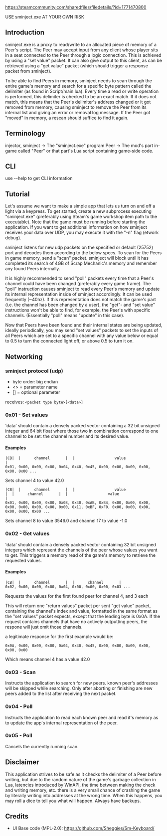 https://steamcommunity.com/sharedfiles/filedetails/?id=1771470800

USE sminject.exe AT YOUR OWN RISK

## Introduction

sminject.exe is a proxy to read/write to an allocated piece of memory of a Peer's script.
The Peer may accept input from any client whose player sits in a seat connected to the Peer through a logic connection.
This is achieved by using a "set value" packet.
It can also give output to this client, as can be retrieved using a "get value" packet (which should trigger a response
packet from sminject).

To be able to find Peers in memory, sminject needs to scan through the entire game's memory and search for a specific
byte pattern called the delimiter (as found in Script/main.lua). Every time a read or write operation is performed,
this delimiter is checked to be an exact match. If it does not match, this means that the Peer's delimiter's address changed
or it got removed from memory, causing sminject to remove the Peer from its internal list and giving an error or removal log
message. If the Peer got "moved" in memory, a rescan should suffice to find it again.

## Terminology
injector, sminject -> The "sminject.exe" program
Peer -> The mod's part in-game called "Peer" or that part's Lua script containing game-side code.

## CLI
use --help to get CLI information

## Tutorial
Let's assume we want to make a simple app that lets us turn on and off a light via a keypress.
To get started, create a new subprocess executing "sminject.exe" (preferably using Steam's game workshop item path to the executable).
Note that the game must be running before starting the application.
If you want to get additional information on how sminject receives your data over UDP, you may execute it with
the "-n" flag (<n>etwork debug).

sminject listens for new udp packets on the specified or default (25752) port and decodes them according to the below specs.
To scan for the Peers in game memory, send a "scan" packet. sminject will block until it has completed its search of 4GB of
Scrap Mechanic's memory and remember any found Peers internally.

It is highly recommended to send "poll" packets every time that a Peer's channel could have been changed (preferably every
game frame). The "poll" instruction causes sminject to read every Peer's memory and update its internal representation inside
of sminject accordingly. It can be used frequently (~40hz). If this representation does not match the game's part (i.e. the
channel has been changed by a user), the "get"- and "set value" instructions won't be able to find, for example, the Peer's
with specific channels. (Essentially "poll" means "update" in this case).

Now that Peers have been found and their internal states are being updated, ideally periodically, you may send
"set values" packets to set the inputs of all Peers which are set to a specific channel with any value below or equal to 0.5
to turn the connected light off, or above 0.5 to turn it on.

## Networking
### sminject protocol (udp)

* byte order: big endian
* <> = parameter name
* [] = optional parameter

receives: `<packet type byte>[<data>]`


### 0x01 - Set values
'data' should contain a densely packed vector containing a 32 bit unsigned integer
and 64 bit float where those two in combination correspond to one channel to be set: the channel number
and its desired value.
			
#### Examples
```
|CB|  |      channel       |  |                  value                     |
0x01, 0x00, 0x00, 0x00, 0x04, 0x40, 0x45, 0x00, 0x00, 0x00, 0x00, 0x00, 0x00 ...
```
Sets channel 4 to value 42.0
```
|CB|  |      channel       |  |                  value                     |  |      channel       |  |                  value                     |
0x01, 0x00, 0x00, 0x00, 0x08, 0x40, 0xAB, 0xB4, 0x00, 0x00, 0x00, 0x00, 0x00, 0x00, 0x00, 0x00, 0x11, 0xBF, 0xF0, 0x00, 0x00, 0x00, 0x00, 0x00, 0x00 ...
```
Sets channel 8 to value 3546.0 and channel 17 to value -1.0


### 0x02 - Get values
'data' should contain a densely packed vector containing 32 bit unsigned integers
which represent the channels of the peer whose values you want to get. This triggers a memory read of
the game's memory to retrieve the requested values.
			
#### Examples
```
|CB|  |      channel       |  |      channel       |
0x02, 0x00, 0x00, 0x00, 0x04, 0x00, 0x00, 0x00, 0x03 ...
```
Requests the values for the first found peer for channel 4, and 3 each
			
This will return one "return values" packet per sent "get value" packet, containing the channel's index 
and value, formatted in the same format as the "set values" packet expects, except that the leading byte
is 0x0A. If the request contains channels that have no actively outputting peers, the respone will just
omit those channels.
			
a legitimate response for the first example would be:
```
0x0A, 0x00, 0x00, 0x00, 0x04, 0x40, 0x45, 0x00, 0x00, 0x00, 0x00, 0x00, 0x00
```
Which means channel 4 has a value 42.0
		
### 0x03 - Scan
Instructs the application to search for new peers. known peer's addresses will be skipped while searching. Only after aborting or finishing are new peers added to the list after receiving the next packet.

### 0x04 - Poll
Instructs the application to read each known peer and read it's memory as to update the app's internal representation of the peer.

### 0x05 - Poll
Cancels the currently running scan.
			
## Disclaimer
This application strives to be safe as it checks the delimiter of a Peer before writing, but due to the random nature of the game's garbage collection in Lua, latencies introduced by WinAPI, the time between making the check and writing memory, etc. there is a very small chance of crashing the game by literally writing into addresses at the wrong time. When this happens, you may roll a dice to tell you what will happen. Always have backups.

## Credits
* UI Base code (MPL-2.0): https://github.com/Sheggies/Sm-Keyboard/